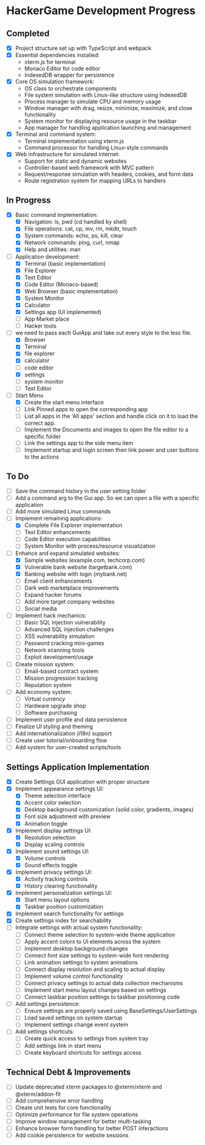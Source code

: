 <!-- filepath: c:\Users\clefw\HackerGame\v1\progress.md -->
# HackerGame Development Progress

## Completed
- [x] Project structure set up with TypeScript and webpack
- [x] Essential dependencies installed:
  - xterm.js for terminal
  - Monaco Editor for code editor
  - IndexedDB wrapper for persistence
- [x] Core OS simulation framework:
  - OS class to orchestrate components
  - File system simulation with Linux-like structure using IndexedDB
  - Process manager to simulate CPU and memory usage
  - Window manager with drag, resize, minimize, maximize, and close functionality
  - System monitor for displaying resource usage in the taskbar
  - App manager for handling application launching and management
- [x] Terminal and command system:
  - Terminal implementation using xterm.js
  - Command processor for handling Linux-style commands
- [x] Web infrastructure for simulated internet:
  - Support for static and dynamic websites
  - Controller-based web framework with MVC pattern
  - Request/response simulation with headers, cookies, and form data
  - Route registration system for mapping URLs to handlers

## In Progress
- [x] Basic command implementation:
  - [x] Navigation: ls, pwd (cd handled by shell)
  - [x] File operations: cat, cp, mv, rm, mkdir, touch
  - [x] System commands: echo, ps, kill, clear
  - [x] Network commands: ping, curl, nmap
  - [x] Help and utilities: man
- [ ] Application development:
  - [x] Terminal (basic implementation)
  - [x] File Explorer
  - [x] Text Editor
  - [x] Code Editor (Monaco-based)
  - [x] Web Browser (basic implementation)
  - [x] System Monitor
  - [x] Calculator
  - [x] Settings app (UI implemented)
  - [ ] App Market place
  - [ ] Hacker tools
- [ ] we need to pass each GuiApp and take out every style to the less file.
  - [x] Browser
  - [x] Terminal
  - [x] file explorer
  - [x] calculator
  - [ ] code editor
  - [x] settings
  - [ ] system monitor
  - [ ] Text Editor
- [ ] Start Menu
  - [x] Create the start menu interface
  - [ ] Link Pinned apps to open the corresponding app
  - [ ] List all apps in the 'All apps' section and handle click on it to load the correct app.
  - [ ] Implement the Documents and images to open the file editor to a specific folder
  - [ ] Link the settings app to the side menu item
  - [ ] Implement startup and login screen then link power and user buttons to the actions

## To Do
- [ ] Save the command history in the user setting folder
- [ ] Add a command arg to the Gui app. So we can open a file with a specific application
- [ ] Add more simulated Linux commands
- [ ] Implement remaining applications:
  - [x] Complete File Explorer implementation
  - [ ] Text Editor enhancements
  - [ ] Code Editor execution capabilities
  - [ ] System Monitor with process/resource visualization
- [ ] Enhance and expand simulated websites:
  - [x] Sample websites (example.com, techcorp.com)
  - [x] Vulnerable bank website (targetbank.com)
  - [x] Banking website with login (mybank.net)
  - [ ] Email client enhancements
  - [ ] Dark web marketplace improvements
  - [ ] Expand hacker forums
  - [ ] Add more target company websites
  - [ ] Social media
- [ ] Implement hack mechanics:
  - [ ] Basic SQL injection vulnerability
  - [ ] Advanced SQL injection challenges
  - [ ] XSS vulnerability simulation
  - [ ] Password cracking mini-games
  - [ ] Network scanning tools
  - [ ] Exploit development/usage
- [ ] Create mission system:
  - [ ] Email-based contract system
  - [ ] Mission progression tracking
  - [ ] Reputation system
- [ ] Add economy system:
  - [ ] Virtual currency
  - [ ] Hardware upgrade shop
  - [ ] Software purchasing
- [ ] Implement user profile and data persistence
- [ ] Finalize UI styling and theming
- [ ] Add internationalization (i18n) support
- [ ] Create user tutorial/onboarding flow
- [ ] Add system for user-created scripts/tools

## Settings Application Implementation
- [x] Create Settings GUI application with proper structure
- [x] Implement appearance settings UI:
  - [x] Theme selection interface
  - [x] Accent color selection
  - [x] Desktop background customization (solid color, gradients, images)
  - [x] Font size adjustment with preview
  - [x] Animation toggle
- [x] Implement display settings UI:
  - [x] Resolution selection
  - [x] Display scaling controls
- [x] Implement sound settings UI:
  - [x] Volume controls
  - [x] Sound effects toggle
- [x] Implement privacy settings UI:
  - [x] Activity tracking controls
  - [x] History clearing functionality
- [x] Implement personalization settings UI:
  - [x] Start menu layout options
  - [x] Taskbar position customization
- [x] Implement search functionality for settings
- [x] Create settings index for searchability
- [ ] Integrate settings with actual system functionality:
  - [ ] Connect theme selection to system-wide theme application
  - [ ] Apply accent colors to UI elements across the system
  - [ ] Implement desktop background changes
  - [ ] Connect font size settings to system-wide font rendering
  - [ ] Link animation settings to system animations
  - [ ] Connect display resolution and scaling to actual display
  - [ ] Implement volume control functionality
  - [ ] Connect privacy settings to actual data collection mechanisms
  - [ ] Implement start menu layout changes based on settings
  - [ ] Connect taskbar position settings to taskbar positioning code
- [ ] Add settings persistence:
  - [ ] Ensure settings are properly saved using BaseSettings/UserSettings
  - [ ] Load saved settings on system startup
  - [ ] Implement settings change event system
- [ ] Add settings shortcuts:
  - [ ] Create quick access to settings from system tray
  - [ ] Add settings link in start menu
  - [ ] Create keyboard shortcuts for settings access

## Technical Debt & Improvements
- [ ] Update deprecated xterm packages to @xterm/xterm and @xterm/addon-fit
- [ ] Add comprehensive error handling
- [ ] Create unit tests for core functionality
- [ ] Optimize performance for file system operations
- [ ] Improve window management for better multi-tasking
- [ ] Enhance browser form handling for better POST interactions
- [ ] Add cookie persistence for website sessions

